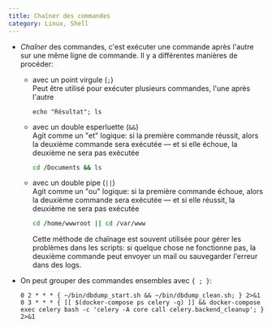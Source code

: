 ```yaml
---
title: Chaîner des commandes
category: Linux, Shell
---
```


* *Chaîner* des commandes, c'est exécuter une commande après l'autre sur une même ligne de commande. Il y a différentes manières de procéder:

  * avec un point virgule (`;`)  
    Peut être utilisé pour exécuter plusieurs commandes, l'une après l'autre

    ```
    echo "Résultat"; ls
    ```

  * avec un double esperluette (`&&`)  
    Agit comme un "et" logique: si la première commande réussit, alors la deuxième commande sera exécutée — et si elle échoue, la deuxième ne sera pas exécutée

    ``` bash
    cd /Documents && ls
    ```

  * avec un double pipe (`||`)  
    Agit comme un "ou" logique: si la première commande échoue, alors la deuxième commande sera exécutée — et si elle réussit, la deuxième ne sera pas exécutée

    ``` bash
    cd /home/wwwroot || cd /var/www
    ```

    Cette méthode de chaînage est souvent utilisée pour gérer les problèmes dans les scripts: si quelque chose ne fonctionne pas, la deuxième commande peut envoyer un mail ou sauvegarder l'erreur dans des logs.

* On peut grouper des commandes ensembles avec `{ ; }`:

  ```
  0 2 * * * { ~/bin/dbdump_start.sh && ~/bin/dbdump_clean.sh; } 2>&1
  0 3 * * * { [[ $(docker-compose ps celery -q) ]] && docker-compose exec celery bash -c 'celery -A core call celery.backend_cleanup'; } 2>&1
  ```
